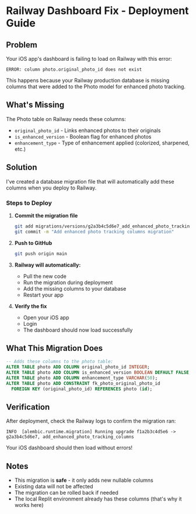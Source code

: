 # Railway Dashboard Fix - Deployment Guide

## Problem
Your iOS app's dashboard is failing to load on Railway with this error:
```
ERROR: column photo.original_photo_id does not exist
```

This happens because your Railway production database is missing columns that were added to the Photo model for enhanced photo tracking.

## What's Missing
The Photo table on Railway needs these columns:
- `original_photo_id` - Links enhanced photos to their originals
- `is_enhanced_version` - Boolean flag for enhanced photos
- `enhancement_type` - Type of enhancement applied (colorized, sharpened, etc.)

## Solution
I've created a database migration file that will automatically add these columns when you deploy to Railway.

### Steps to Deploy

1. **Commit the migration file**
   ```bash
   git add migrations/versions/g2a3b4c5d6e7_add_enhanced_photo_tracking_columns.py
   git commit -m "Add enhanced photo tracking columns migration"
   ```

2. **Push to GitHub**
   ```bash
   git push origin main
   ```

3. **Railway will automatically:**
   - Pull the new code
   - Run the migration during deployment
   - Add the missing columns to your database
   - Restart your app

4. **Verify the fix**
   - Open your iOS app
   - Login
   - The dashboard should now load successfully

## What This Migration Does

```sql
-- Adds these columns to the photo table:
ALTER TABLE photo ADD COLUMN original_photo_id INTEGER;
ALTER TABLE photo ADD COLUMN is_enhanced_version BOOLEAN DEFAULT FALSE;
ALTER TABLE photo ADD COLUMN enhancement_type VARCHAR(50);
ALTER TABLE photo ADD CONSTRAINT fk_photo_original_photo_id 
  FOREIGN KEY (original_photo_id) REFERENCES photo (id);
```

## Verification

After deployment, check the Railway logs to confirm the migration ran:
```
INFO  [alembic.runtime.migration] Running upgrade f1a2b3c4d5e6 -> g2a3b4c5d6e7, add_enhanced_photo_tracking_columns
```

Your iOS dashboard should then load without errors!

## Notes
- This migration is **safe** - it only adds new nullable columns
- Existing data will not be affected
- The migration can be rolled back if needed
- The local Replit environment already has these columns (that's why it works here)
